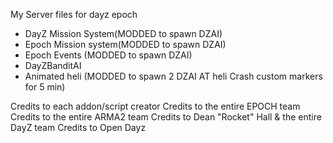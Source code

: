 My Server files for dayz epoch

* DayZ Mission System(MODDED to spawn DZAI)
* Epoch Mission system(MODDED to spawn DZAI)
* Epoch Events (MODDED to spawn DZAI)
* DayZBanditAI
* Animated heli (MODDED to spawn 2 DZAI AT heli Crash custom markers for 5 min)

Credits to each addon/script creator
Credits to the entire EPOCH team
Credits to the entire ARMA2 team
Credits to Dean "Rocket" Hall & the entire DayZ team
Credits to Open Dayz 

